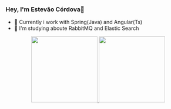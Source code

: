 ### Hey, I'm Estevão Córdova👋


- 🔭 Currently i work with Spring(Java) and Angular(Ts)
- 🌱 I'm studying aboute RabbitMQ and Elastic Search

<div align="center">
  <a href="https://github.com/estevao97i">
  <img height="180em" src="https://github-readme-stats.vercel.app/api?username=estevao97i&show_icons=true&theme=dracula&include_all_commits=true&count_private=true"/>
  <img height="180em" src="https://github-readme-stats.vercel.app/api/top-langs/?username=estevao97i&layout=compact&langs_count=7&theme=dracula"/>
</div>
